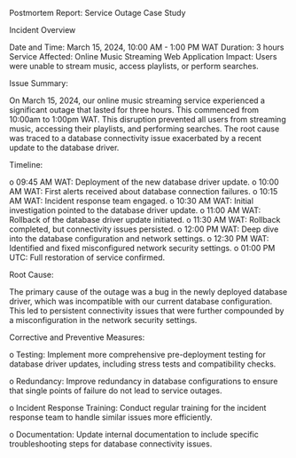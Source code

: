 Postmortem Report: Service Outage Case Study

Incident Overview

Date and Time:     March 15, 2024, 10:00 AM - 1:00 PM WAT
Duration:          3 hours
Service Affected:  Online Music Streaming Web Application
Impact:            Users were unable to stream music, access playlists, or perform searches.

Issue Summary:

On March 15, 2024, our online music streaming service experienced a significant outage that lasted for three hours. This commenced from 10:00am to 1:00pm WAT. This disruption prevented all users from streaming music, accessing their playlists, and performing searches. The root cause was traced to a database connectivity issue exacerbated by a recent update to the database driver.

Timeline:

o	09:45 AM WAT: Deployment of the new database driver update.
o	10:00 AM WAT: First alerts received about database connection failures.
o	10:15 AM WAT: Incident response team engaged.
o	10:30 AM WAT: Initial investigation pointed to the database driver update.
o	11:00 AM WAT: Rollback of the database driver update initiated.
o	11:30 AM WAT: Rollback completed, but connectivity issues persisted.
o	12:00 PM WAT: Deep dive into the database configuration and network settings.
o	12:30 PM WAT: Identified and fixed misconfigured network security settings.
o	01:00 PM UTC: Full restoration of service confirmed.


Root Cause:

The primary cause of the outage was a bug in the newly deployed database driver, which was incompatible with our current database configuration. This led to persistent connectivity issues that were further compounded by a misconfiguration in the network security settings.


Corrective and Preventive Measures:

o	Testing: Implement more comprehensive pre-deployment testing for database driver updates, 
	including stress tests and compatibility checks.

o	Redundancy: Improve redundancy in database configurations to ensure that single points of failure do not lead to service outages.

o	Incident Response Training: Conduct regular training for the incident response team to handle similar issues more efficiently.

o	Documentation: Update internal documentation to include specific troubleshooting steps for database connectivity issues.

